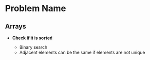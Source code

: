 # Problem Name

## Arrays

* **Check if it is sorted**

    * Binary search
    * Adjacent elements can be the same if elements are not unique
